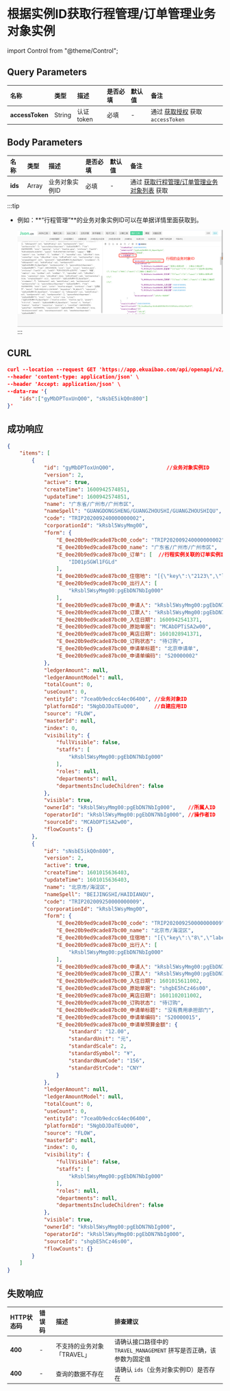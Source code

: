 # 根据实例ID获取行程管理/订单管理业务对象实例

import Control from "@theme/Control";

<Control
method="GET"
url="/api/openapi/v2/datalink/TRAVEL_MANAGEMENT/byDataLinkIds"
/>

## Query Parameters

| 名称 | 类型 | 描述 | 是否必填 | 默认值 | 备注 |
| :--- | :--- | :--- | :--- |:--- | :--- |
| **accessToken** | String | 认证token | 必填 | - | 通过 [获取授权](/docs/open-api/getting-started/auth) 获取 `accessToken` |

## Body Parameters

| 名称 | 类型 | 描述 | 是否必填 | 默认值 | 备注 |
| :--- | :--- | :--- | :--- |:--- | :--- |
| **ids** | Array | 业务对象实例ID | 必填 | - | 通过 [获取行程管理/订单管理业务对象列表](/docs/open-api/datalink/get-tripManager-order) 获取 |

:::tip
- 例如：**“行程管理”**的业务对象实例ID可以在单据详情里面获取到。

  ![image](images/行程业务对象ID获取.png)
:::

## CURL
```json
curl --location --request GET 'https://app.ekuaibao.com/api/openapi/v2/datalink/TRAVEL_MANAGEMENT/byDataLinkIds?accessToken=NegbQ-IpSM6g00' \
--header 'content-type: application/json' \
--header 'Accept: application/json' \
--data-raw '{
    "ids":["gyMbDPToxUnQ00", "sNsbE5ikQ0n800"]
}'
```

## 成功响应
```json
{
	"items": [
        {
			"id": "gyMbDPToxUnQ00",                 //业务对象实例ID
			"version": 2,
			"active": true,
			"createTime": 1600942574851,
			"updateTime": 1600942574851,
			"name": "广东省/广州市/广州市区",
			"nameSpell": "GUANGDONGSHENG/GUANGZHOUSHI/GUANGZHOUSHIQU",
			"code": "TRIP202009240000000002",
			"corporationId": "kRsbl5WsyMmg00",
			"form": {
				"E_0ee20b9ed9cade87bc00_code": "TRIP202009240000000002",    //业务对象实例编码
				"E_0ee20b9ed9cade87bc00_name": "广东省/广州市/广州市区",     //业务对象实例名称
                "E_0ee20b9ed9cade87bc00_订单": [  //行程实例关联的订单实例ID，在产生订单后才会回写此字段，此处仅做示例演示
                    "ID01pSGWl1FGLd"
                ],
				"E_0ee20b9ed9cade87bc00_住宿地": "[{\"key\":\"2123\",\"label\":\"广州市区\"}]",
				"E_0ee20b9ed9cade87bc00_出行人": [
					"kRsbl5WsyMmg00:pgEbDN7NbIg000"
				],
				"E_0ee20b9ed9cade87bc00_申请人": "kRsbl5WsyMmg00:pgEbDN7NbIg000",
				"E_0ee20b9ed9cade87bc00_订票人": "kRsbl5WsyMmg00:pgEbDN7NbIg000",
				"E_0ee20b9ed9cade87bc00_入住日期": 1600942541371,
				"E_0ee20b9ed9cade87bc00_原始单据": "MCAbDPTiSA2w00",
				"E_0ee20b9ed9cade87bc00_离店日期": 1601028941371,
				"E_0ee20b9ed9cade87bc00_订购状态": "待订购",
				"E_0ee20b9ed9cade87bc00_申请单标题": "北京申请单",
				"E_0ee20b9ed9cade87bc00_申请单编码": "S20000002"
			},
			"ledgerAmount": null,
			"ledgerAmountModel": null,
			"totalCount": 0,
			"useCount": 0,
			"entityId": "7cea0b9edcc64ec06400", //业务对象ID
			"platformId": "5NgbDJDaTEuQ00",     //自建应用ID
			"source": "FLOW",
			"masterId": null,
			"index": 0,
			"visibility": {
				"fullVisible": false,
				"staffs": [
					"kRsbl5WsyMmg00:pgEbDN7NbIg000"
				],
				"roles": null,
				"departments": null,
				"departmentsIncludeChildren": false
			},
			"visible": true,
			"ownerId": "kRsbl5WsyMmg00:pgEbDN7NbIg000",    //所属人ID
			"operatorId": "kRsbl5WsyMmg00:pgEbDN7NbIg000", //操作者ID
			"sourceId": "MCAbDPTiSA2w00",
			"flowCounts": {}
		},
		{
			"id": "sNsbE5ikQ0n800",
			"version": 2,
			"active": true,
			"createTime": 1601015636403,
			"updateTime": 1601015636403,
			"name": "北京市/海淀区",
			"nameSpell": "BEIJINGSHI/HAIDIANQU",
			"code": "TRIP202009250000000009",
			"corporationId": "kRsbl5WsyMmg00",
			"form": {
				"E_0ee20b9ed9cade87bc00_code": "TRIP202009250000000009",
				"E_0ee20b9ed9cade87bc00_name": "北京市/海淀区",
				"E_0ee20b9ed9cade87bc00_住宿地": "[{\"key\":\"8\",\"label\":\"海淀区\"}]",
				"E_0ee20b9ed9cade87bc00_出行人": [
					"kRsbl5WsyMmg00:pgEbDN7NbIg000"
				],
				"E_0ee20b9ed9cade87bc00_申请人": "kRsbl5WsyMmg00:pgEbDN7NbIg000",
				"E_0ee20b9ed9cade87bc00_订票人": "kRsbl5WsyMmg00:pgEbDN7NbIg000",
				"E_0ee20b9ed9cade87bc00_入住日期": 1601015611002,
				"E_0ee20b9ed9cade87bc00_原始单据": "shgbE5hCz46s00",
				"E_0ee20b9ed9cade87bc00_离店日期": 1601102011002,
				"E_0ee20b9ed9cade87bc00_订购状态": "待订购",
				"E_0ee20b9ed9cade87bc00_申请单标题": "没有费用承担部门",
				"E_0ee20b9ed9cade87bc00_申请单编码": "S20000015",
				"E_0ee20b9ed9cade87bc00_申请单预算金额": {
					"standard": "12.00",
					"standardUnit": "元",
					"standardScale": 2,
					"standardSymbol": "¥",
					"standardNumCode": "156",
					"standardStrCode": "CNY"
				}
			},
			"ledgerAmount": null,
			"ledgerAmountModel": null,
			"totalCount": 0,
			"useCount": 0,
			"entityId": "7cea0b9edcc64ec06400",
			"platformId": "5NgbDJDaTEuQ00",
			"source": "FLOW",
			"masterId": null,
			"index": 0,
			"visibility": {
				"fullVisible": false,
				"staffs": [
					"kRsbl5WsyMmg00:pgEbDN7NbIg000"
				],
				"roles": null,
				"departments": null,
				"departmentsIncludeChildren": false
			},
			"visible": true,
			"ownerId": "kRsbl5WsyMmg00:pgEbDN7NbIg000",
			"operatorId": "kRsbl5WsyMmg00:pgEbDN7NbIg000",
			"sourceId": "shgbE5hCz46s00",
			"flowCounts": {}
		}
	]
}
```

## 失败响应

| HTTP状态码 | 错误码 | 描述 | 排查建议 |
| :--- | :--- | :--- | :--- |
| **400** | - | 不支持的业务对象「TRAVEL」 | 请确认接口路径中的 `TRAVEL_MANAGEMENT` 拼写是否正确，该参数为固定值  | 
| **400** | - | 查询的数据不存在 | 请确认 `ids`（业务对象实例ID）是否存在  | 


